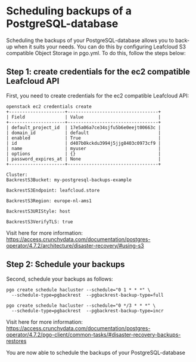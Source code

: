 # Scheduling backups of a PostgreSQL-database

Scheduling the backups of your PostgreSQL-database allows you to back-up when it suits your needs. You can do this by configuring Leafcloud S3 compatible Object Storage in pgo.yml. 
To do this, follow the steps below:

## Step 1: create credentials for the ec2 compatible Leafcloud API

First, you need to create credentials for the ec2 compatible Leafcloud API:

```
openstack ec2 credentials create
+---------------------+----------------------------------+
| Field               | Value                            |
+---------------------+----------------------------------+
| default_project_id  | 17e5a06a7ce34sjfu5b6e0eejt00663c |
| domain_id           | default                          |
| enabled             | True                             |
| id                  | d407b0kckdu3994j5jjg8403c0973cf9 |
| name                | myuser                           |
| options             | {}                               |
| password_expires_at | None                             |
+---------------------+----------------------------------+
```

```
Cluster:
BackrestS3Bucket: my-postgresql-backups-example 

BackrestS3Endpoint: leafcloud.store

BackrestS3Region: europe-nl-ams1 

BackrestS3URIStyle: host 

BackrestS3VerifyTLS: true 
```
  
  Visit here for more information:
  https://access.crunchydata.com/documentation/postgres-operator/4.7.2/architecture/disaster-recovery/#using-s3

  ## Step 2: Schedule your backups

 Second, schedule your backups as follows:
```
pgo create schedule hacluster --schedule="0 1 * * *" \
  --schedule-type=pgbackrest  --pgbackrest-backup-type=full

pgo create schedule hacluster --schedule="0 */3 * * *" \
  --schedule-type=pgbackrest  --pgbackrest-backup-type=incr
```

Visit here for more information:
https://access.crunchydata.com/documentation/postgres-operator/4.7.2/pgo-client/common-tasks/#disaster-recovery-backups-restores

You are now able to schedule the backups of your PostgreSQL-database